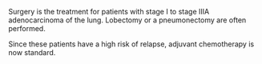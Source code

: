 Surgery is the treatment for patients with stage I to stage IIIA adenocarcinoma of the lung. Lobectomy or a pneumonectomy are often performed.

Since these patients have a high risk of relapse, adjuvant chemotherapy is now standard.